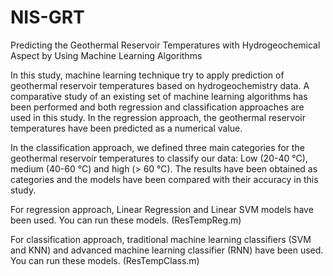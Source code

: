 # NIS-GRT

Predicting the Geothermal Reservoir Temperatures with Hydrogeochemical Aspect by Using Machine Learning Algorithms 

In this study,  machine learning technique try to apply prediction of geothermal reservoir temperatures based on hydrogeochemistry data. A comparative study of an existing set of machine learning algorithms has been performed and both regression and classification approaches are used in this study. In the regression approach, the geothermal reservoir temperatures have been predicted as a numerical value. 

In the classification approach, we defined three main categories for the geothermal reservoir temperatures to  classify our data: Low (20-40 °C), medium (40-60 °C) and high (> 60 °C). The results have been obtained as categories and the models have been compared with their accuracy in this study.

For regression approach, Linear Regression and Linear SVM models have been used. You can run these models. (ResTempReg.m)

For classification approach, traditional machine learning classifiers (SVM and KNN) and advanced machine learning classifier (RNN) have been used. You can run these models. (ResTempClass.m)
